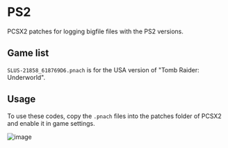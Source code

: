 # PS2

PCSX2 patches for logging bigfile files with the PS2 versions.

## Game list

`SLUS-21858_618769D6.pnach` is for the USA version of "Tomb Raider: Underworld".

## Usage

To use these codes, copy the `.pnach` files into the patches folder of PCSX2 and enable it in game settings.

![image](https://github.com/user-attachments/assets/74256415-b1cc-48cf-9568-991ef7e103c0)
